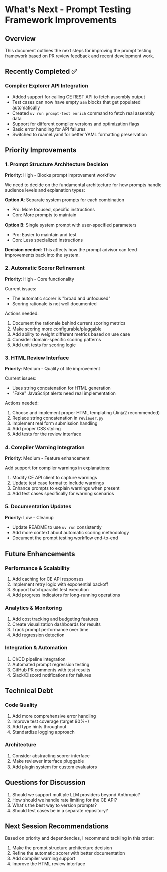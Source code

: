 # What's Next - Prompt Testing Framework Improvements

## Overview

This document outlines the next steps for improving the prompt testing framework based on PR review feedback and recent development work.

## Recently Completed ✅

### Compiler Explorer API Integration
- Added support for calling CE REST API to fetch assembly output
- Test cases can now have empty `asm` blocks that get populated automatically
- Created `uv run prompt-test enrich` command to fetch real assembly data
- Support for different compiler versions and optimization flags
- Basic error handling for API failures
- Switched to ruamel.yaml for better YAML formatting preservation

## Priority Improvements

### 1. **Prompt Structure Architecture Decision**
**Priority**: High - Blocks prompt improvement workflow

We need to decide on the fundamental architecture for how prompts handle audience levels and explanation types:

**Option A**: Separate system prompts for each combination
- Pro: More focused, specific instructions
- Con: More prompts to maintain

**Option B**: Single system prompt with user-specified parameters
- Pro: Easier to maintain and test
- Con: Less specialized instructions

**Decision needed**: This affects how the prompt advisor can feed improvements back into the system.

### 2. **Automatic Scorer Refinement**
**Priority**: High - Core functionality

Current issues:
- The automatic scorer is "broad and unfocused"
- Scoring rationale is not well documented

Actions needed:
1. Document the rationale behind current scoring metrics
2. Make scoring more configurable/pluggable
3. Add ability to weight different metrics based on use case
4. Consider domain-specific scoring patterns
5. Add unit tests for scoring logic

### 3. **HTML Review Interface**
**Priority**: Medium - Quality of life improvement

Current issues:
- Uses string concatenation for HTML generation
- "Fake" JavaScript alerts need real implementation

Actions needed:
1. Choose and implement proper HTML templating (Jinja2 recommended)
2. Replace string concatenation in `reviewer.py`
3. Implement real form submission handling
4. Add proper CSS styling
5. Add tests for the review interface

### 4. **Compiler Warning Integration**
**Priority**: Medium - Feature enhancement

Add support for compiler warnings in explanations:
1. Modify CE API client to capture warnings
2. Update test case format to include warnings
3. Enhance prompts to explain warnings when present
4. Add test cases specifically for warning scenarios

### 5. **Documentation Updates**
**Priority**: Low - Cleanup

- Update README to use `uv run` consistently
- Add more context about automatic scoring methodology
- Document the prompt testing workflow end-to-end

## Future Enhancements

### Performance & Scalability
1. Add caching for CE API responses
2. Implement retry logic with exponential backoff
3. Support batch/parallel test execution
4. Add progress indicators for long-running operations

### Analytics & Monitoring
1. Add cost tracking and budgeting features
2. Create visualization dashboards for results
3. Track prompt performance over time
4. Add regression detection

### Integration & Automation
1. CI/CD pipeline integration
2. Automated prompt regression testing
3. GitHub PR comments with test results
4. Slack/Discord notifications for failures

## Technical Debt

### Code Quality
1. Add more comprehensive error handling
2. Improve test coverage (target 90%+)
3. Add type hints throughout
4. Standardize logging approach

### Architecture
1. Consider abstracting scorer interface
2. Make reviewer interface pluggable
3. Add plugin system for custom evaluators

## Questions for Discussion

1. Should we support multiple LLM providers beyond Anthropic?
2. How should we handle rate limiting for the CE API?
3. What's the best way to version prompts?
4. Should test cases be in a separate repository?

## Next Session Recommendations

Based on priority and dependencies, I recommend tackling in this order:
1. Make the prompt structure architecture decision
2. Refine the automatic scorer with better documentation
3. Add compiler warning support
4. Improve the HTML review interface
